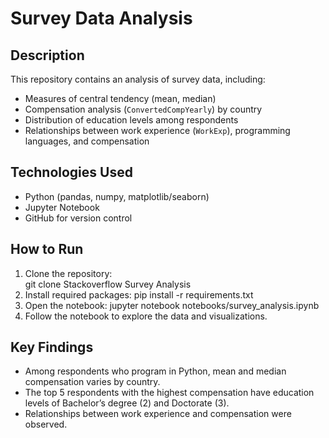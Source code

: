 # Survey Data Analysis

## Description
This repository contains an analysis of survey data, including:
- Measures of central tendency (mean, median)
- Compensation analysis (`ConvertedCompYearly`) by country
- Distribution of education levels among respondents
- Relationships between work experience (`WorkExp`), programming languages, and compensation

## Technologies Used
- Python (pandas, numpy, matplotlib/seaborn)
- Jupyter Notebook
- GitHub for version control

## How to Run
1. Clone the repository:  
git clone Stackoverflow Survey Analysis
2. Install required packages:
pip install -r requirements.txt
3. Open the notebook:
jupyter notebook notebooks/survey_analysis.ipynb
4. Follow the notebook to explore the data and visualizations.

## Key Findings
- Among respondents who program in Python, mean and median compensation varies by country.
- The top 5 respondents with the highest compensation have education levels of Bachelor’s degree (2) and Doctorate (3).
- Relationships between work experience and compensation were observed.
